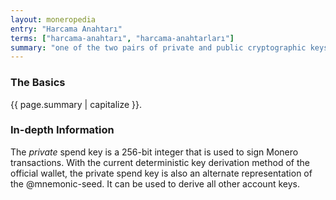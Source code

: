 ```yaml
---
layout: moneropedia
entry: "Harcama Anahtarı"
terms: ["harcama-anahtarı", "harcama-anahtarları"]
summary: "one of the two pairs of private and public cryptographic keys that each account has, with the *private* spend key used to spend any funds in the account"
---
```


### The Basics

{{ page.summary | capitalize }}.

### In-depth Information

The *private* spend key is a 256-bit integer that is used to sign Monero transactions. With the current deterministic key derivation method of the official wallet, the private spend key is also an alternate representation of the @mnemonic-seed. It can be used to derive all other account keys.
